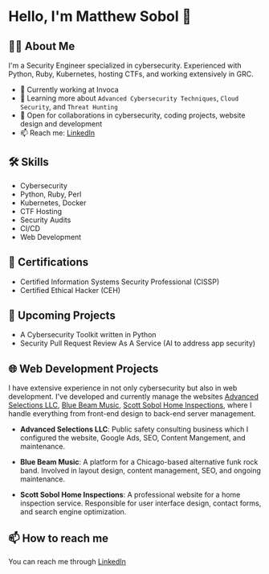 # Hello, I'm Matthew Sobol 👋
## 👨‍💻 About Me

I'm a Security Engineer specialized in cybersecurity. Experienced with Python, Ruby, Kubernetes, hosting CTFs, and working extensively in GRC. 

- 🔭 Currently working at Invoca
- 🌱 Learning more about `Advanced Cybersecurity Techniques`, `Cloud Security`, and `Threat Hunting`
- 👯 Open for collaborations in cybersecurity, coding projects, website design and development
- 📫 Reach me: [LinkedIn](https://linkedin.com/in/matthew-sobol)

## 🛠 Skills

- Cybersecurity
- Python, Ruby, Perl
- Kubernetes, Docker
- CTF Hosting
- Security Audits
- CI/CD
- Web Development

## 📖 Certifications

- Certified Information Systems Security Professional (CISSP)
- Certified Ethical Hacker (CEH)

## 🎯 Upcoming Projects

- A Cybersecurity Toolkit written in Python
- Security Pull Request Review As A Service (AI to address app security)

## 🌐 Web Development Projects

I have extensive experience in not only cybersecurity but also in web development. I've developed and currently manage the websites [Advanced Selections LLC](https://advancedselections.com), [Blue Beam Music](https://bluebeammusic.com), [Scott Sobol Home Inspections](https://scottsobolhomeinspections.com), where I handle everything from front-end design to back-end server management.

- **Advanced Selections LLC**: Public safety consulting business which I configured the website, Google Ads, SEO, Content Mangement, and maintenance.

- **Blue Beam Music**: A platform for a Chicago-based alternative funk rock band. Involved in layout design, content management, SEO, and ongoing maintenance.
    
- **Scott Sobol Home Inspections**: A professional website for a home inspection service. Responsible for user interface design, contact forms, and search engine optimization.

## 📫 How to reach me

You can reach me through [LinkedIn](https://linkedin.com/in/matthew-sobol)
